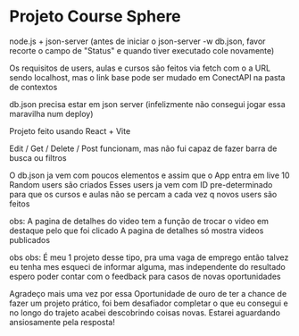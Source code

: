 # Projeto Course Sphere

node.js + json-server (antes de iniciar o json-server -w db.json, favor recorte o campo de "Status" e quando tiver executado cole novamente)

Os requisitos de users, aulas e cursos são feitos via fetch com o a URL sendo localhost, mas o link base pode ser mudado em ConectAPI na pasta de contextos

db.json precisa estar em json server (infelizmente não consegui jogar essa maravilha num deploy)

Projeto feito usando React + Vite

Edit / Get / Delete / Post funcionam, mas não fui capaz de fazer barra de busca ou filtros

O db.json ja vem com poucos elementos e assim que o App entra em live 10 Random users são criados
Esses users ja vem com ID pre-determinado para que os cursos e aulas não se percam a cada vez q novos users são feitos

obs:
A pagina de detalhes do video tem a função de trocar o video em destaque pelo que foi clicado
A pagina de detalhes só mostra videos publicados

obs obs:
É meu 1 projeto desse tipo, pra uma vaga de emprego então talvez eu tenha mes esqueci de informar alguma, mas independente do resultado espero poder contar com o feedback para casos de novas oportunidades

Agradeço mais uma vez por essa Oportunidade de ouro de ter a chance de fazer um projeto prático, foi bem desafiador completar o que eu consegui e no longo do trajeto acabei descobrindo coisas novas. Estarei aguardando ansiosamente pela resposta!